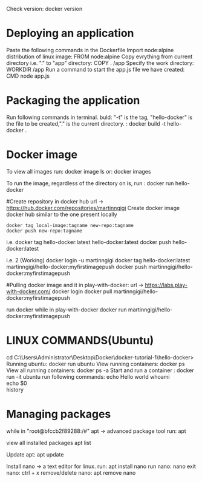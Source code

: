Check version: 
	docker version

# Deploying an application
Paste the following commands in the Dockerfile
Import node:alpine  distribution of linux image:
	FROM node:alpine
Copy evrything from current directory i.e. "." to "app" directory:
	COPY . /app
Specify the work directory:
	WORKDIR /app
Run a command to start the app.js file we have created:
	CMD node app.js 

# Packaging the application
Run following commands in terminal.
buld: "-t" is the tag, "hello-docker" is the file to be created,"." is the current directory. :
	docker build -t hello-docker .
	
# Docker image
To view all images run:
	docker image ls
or:
	docker images

To run the image, regardless of the directory on is, run :
	docker run hello-docker
	
#Create repository in docker hub
url -> https://hub.docker.com/repositories/martinngigi
Create docker image docker hub similar to the one present locally

	docker tag local-image:tagname new-repo:tagname
	docker push new-repo:tagname

i.e.
docker tag hello-docker:latest hello-docker:latest
docker push hello-docker:latest

i.e. 2 (Working)
	docker login -u martinngigi
	docker tag hello-docker:latest martinngigi/hello-docker:myfirstimagepush
	docker push martinngigi/hello-docker:myfirstimagepush

#Pulling docker image and it in play-with-docker:
url -> https://labs.play-with-docker.com/
	docker login
	docker pull martinngigi/hello-docker:myfirstimagepush
	
run docker while in play-with-docker
	docker run martinngigi/hello-docker:myfirstimagepush

# LINUX COMMANDS(Ubuntu)
cd C:\Users\Administrator\Desktop\Docker\docker-tutorial-1\hello-docker>
Running ubuntu:
	docker run ubuntu
View running containers:
	docker ps
View all running containers:
	docker ps -a
Start and run a container :
	docker run -it ubuntu
run following commands:
	echo Hello world
	whoami						
	echo $0 				
	history	
	
# Managing packages
while in "root@bfccb2f89288:/#" 
apt -> advanced package tool
run:
	apt

view all installed packages
	apt list
	
Update apt:
	apt update

Install nano -> a text editor for linux. run:
	apt install nano 
run nano:
	nano
exit nano:
	ctrl + x
remove/delete nano:
	apt remove nano
